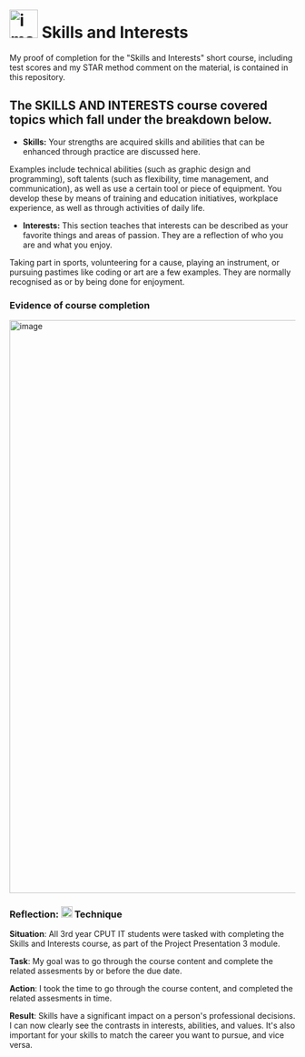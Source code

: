 # <img width="50" height="50" alt="image" src="https://github.com/user-attachments/assets/86c957b8-610c-412b-83f4-de9e6e5910dd" /> Skills and Interests
My proof of completion for the "Skills and Interests" short course, including test scores and my STAR method comment on the material, is contained in this repository.

## The SKILLS AND INTERESTS course covered topics which fall under the breakdown below.
- **Skills:** Your strengths are acquired skills and abilities that can be enhanced through practice are discussed here.

Examples include technical abilities (such as graphic design and programming), soft talents (such as flexibility, time management, and communication), as well as use a certain tool or piece of equipment. You develop these by means of training and education initiatives, workplace experience, as well as through activities of daily life.

- **Interests:** This section teaches that interests can be described as your favorite things and areas of passion. They are a reflection of who you are and what you enjoy.

Taking part in sports, volunteering for a cause, playing an instrument, or pursuing pastimes like coding or art are a few examples. They are normally recognised as or by being done for enjoyment.

### Evidence of course completion
<img width="1920" height="1008" alt="image" src="https://github.com/user-attachments/assets/edadc95f-94c3-4def-a417-d142d2d63be2" />

### Reflection: <img width="20" height="20" alt="image" src="https://github.com/user-attachments/assets/0a7d2c8b-6444-43b3-8d4a-be93c09e3d55" /> Technique
**Situation**: All 3rd year CPUT IT students were tasked with completing the Skills and Interests course, as part of the Project Presentation 3 module.

**Task**: My goal was to go through the course content and complete the related assesments by or before the due date.

**Action**: I took the time to go through the course content, and completed the related assesments in time.

**Result**: Skills have a significant impact on a person's professional decisions. I can now clearly see the contrasts in interests, abilities, and values. It's also important for your skills to match the career you want to pursue, and vice versa.
